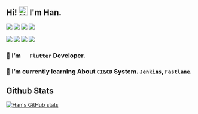 ## Hi! <img src='https://qpluspicture.oss-cn-beijing.aliyuncs.com/6LjjQA/Hi.gif' alt='Hi' width="24"/>  I'm Han.

![](https://img.shields.io/badge/OS-Linux-informational?style=flat&logo=linux&logoColor=white&color=9cf)
![](https://img.shields.io/badge/Editor-IntelliJ_IDEA-informational?style=flat&logo=intellij-idea&logoColor=white&color=9cf)
![](https://img.shields.io/badge/Code-Flutter-informational?style=flat&logo=flutter&logoColor=white&color=9cf)
![](https://img.shields.io/badge/Code-Golang-informational?style=flat&logo=go&logoColor=white&color=9cf)

![](https://img.shields.io/badge/Tools-Firebase-informational?style=flat&logo=firebase&logoColor=white&color=9cf)
![](https://img.shields.io/badge/Tools-Docker-informational?style=flat&logo=docker&logoColor=white&color=9cf)
![](https://img.shields.io/badge/CICD-Fastlane-informational?style=flat&logo=fastlane&logoColor=white&color=9cf)
![](https://img.shields.io/badge/CICD-Jenkins-informational?style=flat&logo=jenkins&logoColor=white&color=9cf)
### 🚀 I’m  <img src="https://avatars.githubusercontent.com/u/14101776?s=200&v=4" width="16"/> `Flutter` Developer.

### 📖 I’m currently learning About `CI&CD` System. `Jenkins`, `Fastlane`. 

## Github Stats

<!--[![Top Langs](https://github-readme-stats.vercel.app/api/top-langs/?username=yoehwan)](https://github.com/yoehwan)-->
[![Han's GitHub stats](https://github-readme-stats.vercel.app/api?username=yoehwan&hide=contribs&show_icons=true)](https://github.com/yoehwan)

